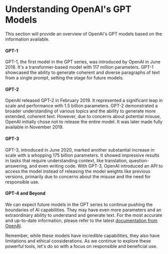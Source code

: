 # Understanding OpenAI's GPT Models

This section will provide an overview of OpenAI's GPT models based on the information available.

#### GPT-1

GPT-1, the first model in the GPT series, was introduced by OpenAI in June 2018. It's a transformer-based model with 117 million parameters. GPT-1 showcased the ability to generate coherent and diverse paragraphs of text from a single prompt, setting the stage for future models.

#### GPT-2

OpenAI released GPT-2 in February 2019. It represented a significant leap in scale and performance with 1.5 billion parameters. GPT-2 demonstrated a broader understanding of various topics and the ability to generate more extended, coherent text. However, due to concerns about potential misuse, OpenAI initially chose not to release the entire model. It was later made fully available in November 2019.

#### GPT-3

GPT-3, introduced in June 2020, marked another substantial increase in scale with a whopping 175 billion parameters. It showed impressive results in tasks that require understanding context, like translation, question-answering, and even writing code. With GPT-3, OpenAI introduced an API to access the model instead of releasing the model weights like previous versions, primarily due to concerns about the misuse and the need for responsible use.

#### GPT-4 and Beyond

We can expect future models in the GPT series to continue pushing the boundaries of AI capabilities. They may have even more parameters and an extraordinary ability to understand and generate text. For the most accurate and up-to-date information, please refer to the latest [documentation from OpenAI](https://platform.openai.com/docs/guides/gpt).

Remember, while these models have incredible capabilities, they also have limitations and ethical considerations. As we continue to explore these powerful tools, let's do so with a focus on responsible and beneficial use.
